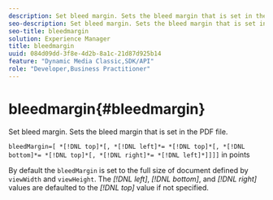 ```yaml
---
description: Set bleed margin. Sets the bleed margin that is set in the PDF file.
seo-description: Set bleed margin. Sets the bleed margin that is set in the PDF file.
seo-title: bleedmargin
solution: Experience Manager
title: bleedmargin
uuid: 084d09dd-3f8e-4d2b-8a1c-21d87d925b14
feature: "Dynamic Media Classic,SDK/API"
role: "Developer,Business Practitioner"
---
```


# bleedmargin{#bleedmargin}

Set bleed margin. Sets the bleed margin that is set in the PDF file.

 `bleedMargin=[ *[!DNL top]*[, *[!DNL left]*= *[!DNL top]*[, *[!DNL bottom]*= *[!DNL top]*[, *[!DNL right]*= *[!DNL left]*]]]]` in points

By default the `bleedMargin` is set to the full size of document defined by `viewWidth` and `viewHeight`. The *[!DNL left]*, *[!DNL bottom]*, and *[!DNL right]* values are defaulted to the *[!DNL top]* value if not specified. 

